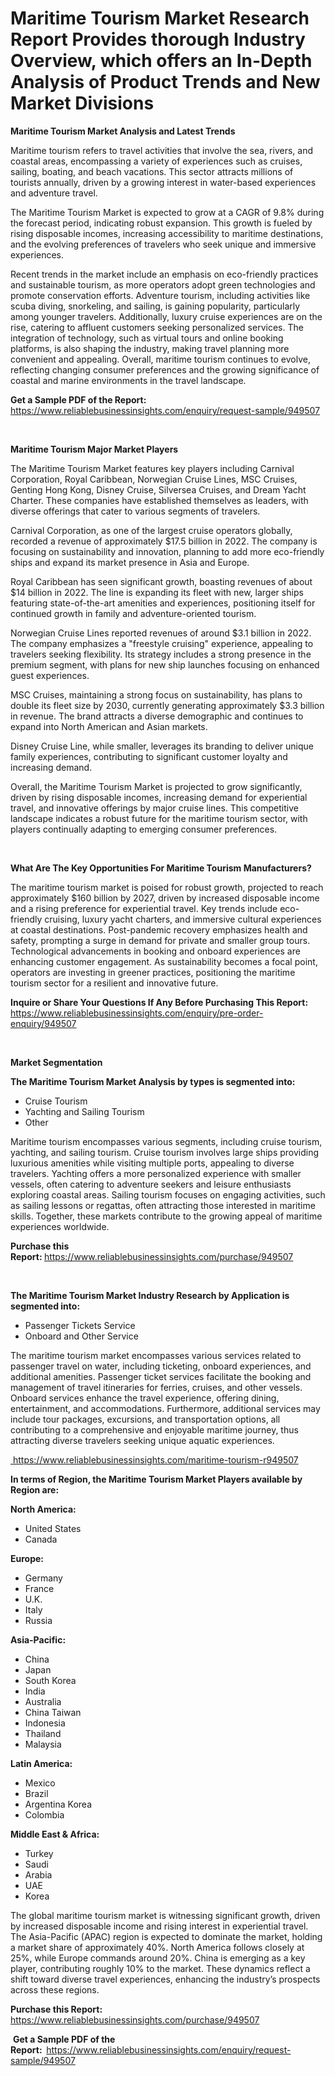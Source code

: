 <p><h1>Maritime Tourism Market Research Report Provides thorough Industry Overview, which offers an In-Depth Analysis of Product Trends and New Market Divisions</h1></p><p><strong>Maritime Tourism Market Analysis and Latest Trends</strong></p>
<p><p>Maritime tourism refers to travel activities that involve the sea, rivers, and coastal areas, encompassing a variety of experiences such as cruises, sailing, boating, and beach vacations. This sector attracts millions of tourists annually, driven by a growing interest in water-based experiences and adventure travel. </p><p>The Maritime Tourism Market is expected to grow at a CAGR of 9.8% during the forecast period, indicating robust expansion. This growth is fueled by rising disposable incomes, increasing accessibility to maritime destinations, and the evolving preferences of travelers who seek unique and immersive experiences. </p><p>Recent trends in the market include an emphasis on eco-friendly practices and sustainable tourism, as more operators adopt green technologies and promote conservation efforts. Adventure tourism, including activities like scuba diving, snorkeling, and sailing, is gaining popularity, particularly among younger travelers. Additionally, luxury cruise experiences are on the rise, catering to affluent customers seeking personalized services. The integration of technology, such as virtual tours and online booking platforms, is also shaping the industry, making travel planning more convenient and appealing. Overall, maritime tourism continues to evolve, reflecting changing consumer preferences and the growing significance of coastal and marine environments in the travel landscape.</p></p>
<p><strong>Get a Sample PDF of the Report:&nbsp;</strong> <a href="https://www.reliablebusinessinsights.com/enquiry/request-sample/949507?utm_campaign=3203&utm_medium=2&utm_source=Github&utm_content=ia&utm_term=18042025&utm_id=maritime-tourism">https://www.reliablebusinessinsights.com/enquiry/request-sample/949507</a></p>
<p>&nbsp;</p>
<p><strong>Maritime Tourism Major Market Players</strong></p>
<p><p>The Maritime Tourism Market features key players including Carnival Corporation, Royal Caribbean, Norwegian Cruise Lines, MSC Cruises, Genting Hong Kong, Disney Cruise, Silversea Cruises, and Dream Yacht Charter. These companies have established themselves as leaders, with diverse offerings that cater to various segments of travelers.</p><p>Carnival Corporation, as one of the largest cruise operators globally, recorded a revenue of approximately $17.5 billion in 2022. The company is focusing on sustainability and innovation, planning to add more eco-friendly ships and expand its market presence in Asia and Europe.</p><p>Royal Caribbean has seen significant growth, boasting revenues of about $14 billion in 2022. The line is expanding its fleet with new, larger ships featuring state-of-the-art amenities and experiences, positioning itself for continued growth in family and adventure-oriented tourism.</p><p>Norwegian Cruise Lines reported revenues of around $3.1 billion in 2022. The company emphasizes a "freestyle cruising" experience, appealing to travelers seeking flexibility. Its strategy includes a strong presence in the premium segment, with plans for new ship launches focusing on enhanced guest experiences.</p><p>MSC Cruises, maintaining a strong focus on sustainability, has plans to double its fleet size by 2030, currently generating approximately $3.3 billion in revenue. The brand attracts a diverse demographic and continues to expand into North American and Asian markets.</p><p>Disney Cruise Line, while smaller, leverages its branding to deliver unique family experiences, contributing to significant customer loyalty and increasing demand. </p><p>Overall, the Maritime Tourism Market is projected to grow significantly, driven by rising disposable incomes, increasing demand for experiential travel, and innovative offerings by major cruise lines. This competitive landscape indicates a robust future for the maritime tourism sector, with players continually adapting to emerging consumer preferences.</p></p>
<p>&nbsp;</p>
<p><strong>What Are The Key Opportunities For Maritime Tourism Manufacturers?</strong></p>
<p><p>The maritime tourism market is poised for robust growth, projected to reach approximately $160 billion by 2027, driven by increased disposable income and a rising preference for experiential travel. Key trends include eco-friendly cruising, luxury yacht charters, and immersive cultural experiences at coastal destinations. Post-pandemic recovery emphasizes health and safety, prompting a surge in demand for private and smaller group tours. Technological advancements in booking and onboard experiences are enhancing customer engagement. As sustainability becomes a focal point, operators are investing in greener practices, positioning the maritime tourism sector for a resilient and innovative future.</p></p>
<p><strong>Inquire or Share Your Questions If Any Before Purchasing This Report:</strong> <a href="https://www.reliablebusinessinsights.com/enquiry/pre-order-enquiry/949507?utm_campaign=3203&utm_medium=2&utm_source=Github&utm_content=ia&utm_term=18042025&utm_id=maritime-tourism">https://www.reliablebusinessinsights.com/enquiry/pre-order-enquiry/949507</a></p>
<p>&nbsp;</p>
<p><strong>Market Segmentation</strong></p>
<p><strong>The Maritime Tourism Market Analysis by types is segmented into:</strong></p>
<p><ul><li>Cruise Tourism</li><li>Yachting and Sailing Tourism</li><li>Other</li></ul></p>
<p><p>Maritime tourism encompasses various segments, including cruise tourism, yachting, and sailing tourism. Cruise tourism involves large ships providing luxurious amenities while visiting multiple ports, appealing to diverse travelers. Yachting offers a more personalized experience with smaller vessels, often catering to adventure seekers and leisure enthusiasts exploring coastal areas. Sailing tourism focuses on engaging activities, such as sailing lessons or regattas, often attracting those interested in maritime skills. Together, these markets contribute to the growing appeal of maritime experiences worldwide.</p></p>
<p><strong>Purchase this Report:&nbsp;</strong><a href="https://www.reliablebusinessinsights.com/purchase/949507?utm_campaign=3203&utm_medium=2&utm_source=Github&utm_content=ia&utm_term=18042025&utm_id=maritime-tourism">https://www.reliablebusinessinsights.com/purchase/949507</a></p>
<p>&nbsp;</p>
<p><strong>The Maritime Tourism Market Industry Research by Application is segmented into:</strong></p>
<p><ul><li>Passenger Tickets Service</li><li>Onboard and Other Service</li></ul></p>
<p><p>The maritime tourism market encompasses various services related to passenger travel on water, including ticketing, onboard experiences, and additional amenities. Passenger ticket services facilitate the booking and management of travel itineraries for ferries, cruises, and other vessels. Onboard services enhance the travel experience, offering dining, entertainment, and accommodations. Furthermore, additional services may include tour packages, excursions, and transportation options, all contributing to a comprehensive and enjoyable maritime journey, thus attracting diverse travelers seeking unique aquatic experiences.</p></p>
<p><a href="https://www.reliablebusinessinsights.com/maritime-tourism-r949507?utm_campaign=3203&utm_medium=2&utm_source=Github&utm_content=ia&utm_term=18042025&utm_id=maritime-tourism">&nbsp;https://www.reliablebusinessinsights.com/maritime-tourism-r949507</a></p>
<p><strong>In terms of Region, the Maritime Tourism Market Players available by Region are:</strong></p>
<p>
    <p> <strong> North America: </strong>
        <ul>
            <li>United States</li>
            <li>Canada</li>
        </ul>
        </p> 
    <p> <strong> Europe: </strong>
        <ul>
            <li>Germany</li>
            <li>France</li>
            <li>U.K.</li>
            <li>Italy</li>
            <li>Russia</li>
        </ul>
        </p> 
    <p> <strong> Asia-Pacific: </strong>
        <ul>
            <li>China</li>
            <li>Japan</li>
            <li>South Korea</li>
            <li>India</li>
            <li>Australia</li>
            <li>China Taiwan</li>
            <li>Indonesia</li>
            <li>Thailand</li>
            <li>Malaysia</li>
        </ul>
        </p> 
    <p> <strong> Latin America: </strong>
        <ul>
            <li>Mexico</li>
            <li>Brazil</li>
            <li>Argentina Korea</li>
            <li>Colombia</li>
        </ul>
        </p> 
    <p> <strong> Middle East & Africa: </strong>
        <ul>
            <li>Turkey</li>
            <li>Saudi</li>
            <li>Arabia</li>
            <li>UAE</li>
            <li>Korea</li>
        </ul>
    </p>
    </p>
<p><p>The global maritime tourism market is witnessing significant growth, driven by increased disposable income and rising interest in experiential travel. The Asia-Pacific (APAC) region is expected to dominate the market, holding a market share of approximately 40%. North America follows closely at 25%, while Europe commands around 20%. China is emerging as a key player, contributing roughly 10% to the market. These dynamics reflect a shift toward diverse travel experiences, enhancing the industry’s prospects across these regions.</p></p>
<p><strong>Purchase this Report: </strong><a href="https://www.reliablebusinessinsights.com/purchase/949507?utm_campaign=3203&utm_medium=2&utm_source=Github&utm_content=ia&utm_term=18042025&utm_id=maritime-tourism">https://www.reliablebusinessinsights.com/purchase/949507</a></p>
<p>&nbsp;<strong>Get a Sample PDF of the Report:&nbsp;&nbsp;</strong><a href="https://www.reliablebusinessinsights.com/enquiry/request-sample/949507?utm_campaign=3203&utm_medium=2&utm_source=Github&utm_content=ia&utm_term=18042025&utm_id=maritime-tourism">https://www.reliablebusinessinsights.com/enquiry/request-sample/949507</a></p>
<p><strong></strong></p>
<p><p></p><p></p><p></p></p>
